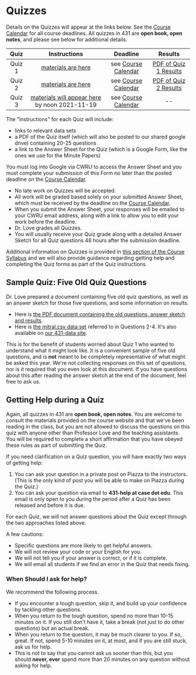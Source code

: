 # Quizzes

Details on the Quizzes will appear at the links below. See the [Course Calendar](https://thomaselove.github.io/431/calendar.html) for all course deadlines. All quizzes in 431 are **open book, open notes**, and please see below for additional details.

Quiz | Instructions | Deadline | Results
:---: | :---: | :---: | :----:
Quiz 1 | [materials are here](https://github.com/THOMASELOVE/431-2021/tree/main/quizzes/quiz1) | see [Course Calendar](https://thomaselove.github.io/431/calendar.html) | [PDF of Quiz 1 Results](https://github.com/THOMASELOVE/431-2021/blob/main/quizzes/quiz1/quiz1_and_sketch.pdf)
Quiz 2 | [materials are here](https://github.com/THOMASELOVE/431-2021/tree/main/quizzes/quiz2) | see [Course Calendar](https://thomaselove.github.io/431/calendar.html) | [PDF of Quiz 2 Results](https://github.com/THOMASELOVE/431-2021/blob/main/quizzes/quiz2/quiz2_sketch_with_results.pdf)
Quiz 3 | [materials will appear here](https://github.com/THOMASELOVE/431-2021/tree/main/quizzes/quiz3) by noon 2021-11-19 | see [Course Calendar](https://thomaselove.github.io/431/calendar.html) | --

The "Instructions" for each Quiz will include:

- links to relevant data sets
- a PDF of the Quiz itself (which will also be posted to our shared google drive) containing 20-25 questions
- a link to the Answer Sheet for the Quiz (which is a Google Form, like the ones we use for the Minute Papers)

You must log into Google via CWRU to access the Answer Sheet and you must complete your submission of this Form no later than the posted deadline on the [Course Calendar](https://thomaselove.github.io/431/calendar.html). 

- No late work on Quizzes will be accepted. 
- All work will be graded based solely on your submitted Answer Sheet, which must be received by the deadline on the [Course Calendar](https://thomaselove.github.io/431/calendar.html).
- When you submit the Answer Sheet, your responses will be emailed to your CWRU email address, along with a link to allow you to edit your work before the deadline.
- Dr. Love grades all Quizzes. 
- You will usually receive your Quiz grade along with a detailed Answer Sketch for all Quiz questions 48 hours after the submission deadline.

Additional information on Quizzes is provided in [this section of the Course Syllabus](https://thomaselove.github.io/431-2021-syllabus/deliverables-assignments.html#quizzes) and we will also provide guidance regarding getting help and completing the Quiz forms as part of the Quiz instructions.

## Sample Quiz: Five Old Quiz Questions

Dr. Love prepared a document containing five old quiz questions, as well as an answer sketch for those five questions, and some information on results. 

- Here is [the PDF document containing the old questions, answer sketch and results](https://github.com/THOMASELOVE/431-2021/blob/main/quizzes/quiz_sample/five-old-quiz-questions.pdf).
- Here is [the mitral.csv data set](https://raw.githubusercontent.com/THOMASELOVE/431-2021/main/quizzes/quiz_sample/data/mitral.csv) referred to in Questions 2-4. It's also available on [our 431-data site](https://github.com/THOMASELOVE/431-data).

This is for the benefit of students worried about Quiz 1 who wanted to understand what it might look like. It is a convenient sample of five old questions, and is **not** meant to be completely representative of what might be asked this year. We're not collecting responses on this set of questions, nor is it required that you even look at this document. If you have questions about this after reading the answer sketch at the end of the document, feel free to ask us.

## Getting Help during a Quiz

Again, all quizzes in 431 are **open book, open notes**. You are welcome to consult the materials provided on the course website and that we've been reading in the class, but you are not allowed to discuss the questions on this quiz with anyone other than Professor Love and the teaching assistants. You will be required to complete a short affirmation that you have obeyed these rules as part of submitting the Quiz.

If you need clarification on a Quiz question, you will have exactly two ways of getting help:

1. You can ask your question in a private post on Piazza to the instructors. (This is the only kind of post you will be able to make on Piazza during the Quiz.)
2. You can ask your question via email to **431-help at case dot edu**. This email is only open to you during the period after a Quiz has been released and before it is due.

For each Quiz, we will not answer questions about the Quiz except through the two approaches listed above. 

A few cautions:

- Specific questions are more likely to get helpful answers.
- We will not review your code or your English for you.
- We will not tell you if your answer is correct, or if it is complete.
- We will email all students if we find an error in the Quiz that needs fixing.

### When Should I ask for help?

We recommend the following process.

- If you encounter a tough question, skip it, and build up your confidence by tackling other questions.
- When you return to the tough question, spend no more than 10-15 minutes on it.
If you still don't have it, take a break (not just to do other questions) but an actual break.
- When you return to the question, it may be much clearer to you. If so, great. If not, spend 5-10 minutes on it, at most, and if you are still stuck, ask us for help.
- This is not to say that you cannot ask us sooner than this, but you should **never, ever** spend more than 20 minutes on any question without asking for help. 
